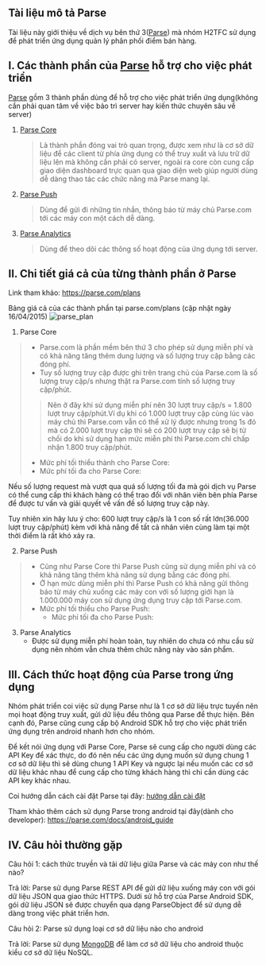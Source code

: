 ## Tài liệu mô tả Parse
Tài liệu này giới thiệu về dịch vụ bên thứ 3([Parse](https://Parse.com/)) mà nhóm H2TFC sử dụng để phát triển ứng dụng quản lý phân phối điểm bán hàng.

I. Các thành phần của [Parse](https://Parse.com/) hỗ trợ cho việc phát triển
----------------------------------------------------------------------------
[Parse](https://Parse.com/) gồm 3 thành phần dùng để hỗ trợ cho việc phát triển ứng dụng(không cần phải quan tâm về việc bảo trì server hay kiến thức chuyên sâu về server)
 1. [Parse Core](https://parse.com/products/core) 
 
 	> Là thành phần đóng vai trò quan trọng, được xem như là cơ sở dữ liệu để các client từ phía ứng dụng có thể truy xuất và lưu trữ dữ liệu lên mà không cần phải có server, ngoài ra core còn cung cấp giao diện dashboard trực quan qua giao diện web giúp người dùng dễ dàng thao tác các chức năng mà Parse mang lại.
 2. [Parse Push](https://parse.com/products/push)
 
	> Dùng để gửi đi những tin nhắn, thông báo từ máy chủ Parse.com tới các máy con một cách dễ dàng.
 3. [Parse Analytics](https://parse.com/products/analytics)
 
	> Dùng để theo dõi các thông số hoạt động của ứng dụng tới server.

 II. Chi tiết giá cả của từng thành phần ở Parse
 -----------------------------------------------
 
 Link tham khảo: https://parse.com/plans
 
 Bảng giá cả của các thành phần tại parse.com/plans (cập nhật ngày 16/04/2015)
 ![parse_plan](https://cloud.githubusercontent.com/assets/11812919/7176009/b3e20578-e444-11e4-8670-7cc46488ef29.png)
 1) Parse Core
 
 >	* Parse.com là phần mềm bên thứ 3 cho phép sử dụng miễn phí và có khả năng tăng thêm dung lượng và số lượng truy cập bằng các đóng phí.
 >	* Tuy số lượng truy cập được ghi trên trang chủ của Parse.com là số lượng truy cập/s nhưng thật ra Parse.com tính số lượng truy cập/phút.
 >	> Nên ở đây khi sử dụng miễn phí nên 30 lượt truy cập/s = 1.800 lượt truy cập/phút.Ví dụ khi có 1.000 lượt truy cập cùng lúc vào máy chủ thì Parse.com vẫn có thể xử lý được nhưng trong 1s đó mà có 2.000 lượt truy cập thì sẽ có 200 lượt truy cập sẽ bị từ chối do khi sử dụng hạn mức miễn phí thì Parse.com chỉ chấp nhận 1.800 truy cập/phút.
 >	* Mức phí tối thiểu thành cho Parse Core:
 >	* Mức phí tối đa cho Parse Core:
 
 Nếu số lượng request mà vượt qua quá số lượng tối đa mà gói dịch vụ Parse có thể cung cấp thì khách hàng có thể trao đổi với nhân viên bên phía Parse để được tư vấn và giải quyết về vấn đề số lượng truy cập này.
 
 Tuy nhiên xin hãy lưu ý cho: 600 lượt truy cập/s là 1 con số rất lớn(36.000 lượt truy cập/phút) kèm với khả năng để tất cả nhân viên cùng làm tại một thời điểm là rất khó xảy ra.

 2) Parse Push
>	* Cũng như Parse Core thì Parse Push cũng sử dụng miễn phí và có khả năng tăng thêm khả năng sử dụng bằng các đóng phí.
>	* Ở hạn mức dùng miễn phí thì Parse Push có khả năng gửi thông báo từ máy chủ xuống các máy con với số lượng giới hạn là 1.000.000 máy con sử dụng ứng dụng truy cập tới Parse.com.
>	* Mức phí tối thiểu cho Parse Push:
>       * Mức phí tối đa cho Parse Push:

 3) Parse Analytics
	* Được sử dụng miễn phí hoàn toàn, tuy nhiên do chưa có nhu cầu sử dụng nên nhóm vẫn chưa thêm chức năng này vào sản phẩm.

III. Cách thức hoạt động của Parse trong ứng dụng
-------------------------------------------------
Nhóm phát triển coi việc sử dụng Parse như là 1 cơ sở dữ liệu trực tuyến nên mọi hoạt động truy xuất, gửi dữ liệu đều thông qua Parse để thực hiện. Bên cạnh đó, Parse cũng cung cấp bộ Android SDK hỗ trợ cho việc phát triển ứng dụng trên android nhanh hơn cho nhóm.

Để kết nói ứng dụng với Parse Core, Parse sẽ cung cấp cho người dùng các API Key để xác thực, do đó nên nếu các ứng dụng muốn sử dụng chung 1 cơ sở dữ liệu thì sẽ dùng chung 1 API Key và ngược lại nếu muốn các cơ sở dữ liệu khác nhau để cung cấp cho từng khách hàng thì chỉ cần dùng các API key khác nhau.

Coi hướng dẫn cách cài đặt Parse tại đây: [hướng dẫn cài đặt](https://github.com/BuiThienDuy/H2T-DMS/blob/master/docs/H2T_DMS_Huong_dan_cai_dat.md)

Tham khảo thêm cách sử dụng Parse trong android tại đây(dành cho developer): https://parse.com/docs/android_guide

 
IV. Câu hỏi thường gặp
----------------------
Câu hỏi 1: cách thức truyền và tải dữ liệu giữa Parse và các máy con như thế nào?
	
Trả lời: Parse sử dụng Parse REST API để gửi dữ liệu xuống máy con với gói dữ liệu JSON qua giao thức HTTPS. Dưới sử hỗ trợ của Parse Android SDK, gói dữ liệu JSON sẽ được chuyển qua dạng ParseObject để sử dụng dễ dàng trong việc phát triển hơn.

Câu hỏi 2: Parse sử dụng loại cơ sở dữ liệu nào cho android
	
Trả lời: Parse sử dụng [MongoDB](https://www.mongodb.org/) để làm cơ sở dữ liệu cho android thuộc kiểu cơ sở dữ liệu NoSQL.

	
